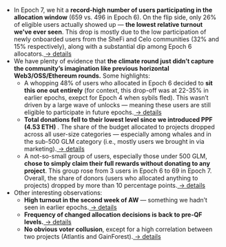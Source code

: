 
<ul>
  <li>In Epoch 7, we hit a <b>record-high number of users participating in the allocation window</b> (659 vs. 496 in Epoch 6). On the flip side, only 26% of eligible users actually showed up — <b>the lowest relative turnout we've ever seen</b>. This drop is mostly due to the low participation of newly onboarded users from the SheFi and Celo communities (32% and 15% respectively), along with a substantial dip among Epoch 6 allocators.<a href="#epoch-turnout"> -> details</a></li>
  
  <li>We have plenty of evidence that <b>the climate round just didn’t capture the community’s imagination like previous horizontal Web3/OSS/Ethereum rounds.</b> Some highlights:
    <ul class="nested-list">
      <li>A whopping 48% of users who allocated in Epoch 6 decided to <b>sit this one out entirely</b> (for context, this drop-off was at 22-35% in earlier epochs, exepct for Epoch 4 when sybils fled). This wasn’t driven by a large wave of unlocks — meaning these users are still eligible to participate in future epochs.<a href="#transitions-of-allocators"> -> details</a></li>
      <li><b>Total donations fell to their lowest level since we introduced PPF (4.53 ETH) </b>. The share of the budget allocated to projects dropped across all user-size categories — especially among whales and in the sub-500 GLM category (i.e., mostly users we brought in via marketing).<a href="#distribution-of-donations"> -> details</a></li>
      <li>A not-so-small group of users, especially those under 500 GLM, <b>chose to simply claim their full rewards without donating to any project</b>. This group rose from 3 users in Epoch 6 to 69 in Epoch 7. Overall, the share of donors (users who allocated anything to projects) dropped by more than 10 percentage points.<a href="#user-types"> -> details</a></li>
    </ul>
  </li>
<li> Other interesting observations:
    <ul class="nested-list">
    <li><b>High turnout in the second week of AW </b>— something we hadn’t seen in earlier epochs.<a href="#epoch-progress"> -> details</a></li>
    <li><b>Frequency of changed allocation decisions is back to pre-QF levels.</b><a href="#allocation-changes"> -> details</a></li>
    <li><b>No obvious voter collusion</b>, except for a high correlation between two projects (Atlantis and GainForest).<a href="#correlations-voters-agenda"> -> details</a></li>
    </ul>
</li>
</ul> 